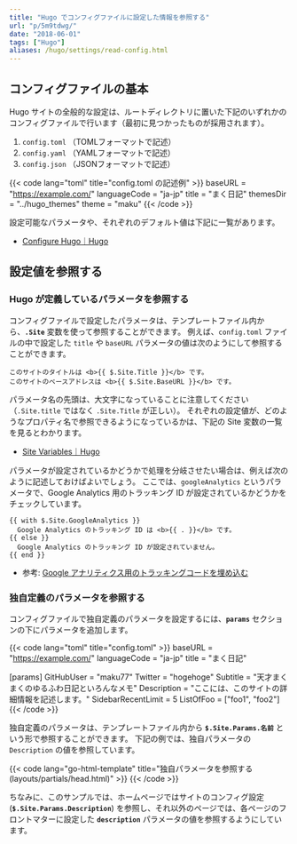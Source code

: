 ```yaml
---
title: "Hugo でコンフィグファイルに設定した情報を参照する"
url: "p/5m9tdwg/"
date: "2018-06-01"
tags: ["Hugo"]
aliases: /hugo/settings/read-config.html
---
```


コンフィグファイルの基本
----

Hugo サイトの全般的な設定は、ルートディレクトリに置いた下記のいずれかのコンフィグファイルで行います（最初に見つかったものが採用されます）。

1. `config.toml` （TOMLフォーマットで記述）
2. `config.yaml` （YAMLフォーマットで記述）
3. `config.json` （JSONフォーマットで記述）

{{< code lang="toml" title="config.toml の記述例" >}}
baseURL = "https://example.com/"
languageCode = "ja-jp"
title = "まく日記"
themesDir = "../hugo_themes"
theme = "maku"
{{< /code >}}

設定可能なパラメータや、それぞれのデフォルト値は下記に一覧があります。

- [Configure Hugo｜Hugo](http://gohugo.io/getting-started/configuration/)


設定値を参照する
----

### Hugo が定義しているパラメータを参照する

コンフィグファイルで設定したパラメータは、テンプレートファイル内から、__`.Site`__ 変数を使って参照することができます。
例えば、`config.toml` ファイルの中で設定した `title` や `baseURL` パラメータの値は次のようにして参照することができます。

```go-html-template
このサイトのタイトルは <b>{{ $.Site.Title }}</b> です。
このサイトのベースアドレスは <b>{{ $.Site.BaseURL }}</b> です。
```

パラメータ名の先頭は、大文字になっていることに注意してください（`.Site.title` ではなく `.Site.Title` が正しい）。
それぞれの設定値が、どのようなプロパティ名で参照できるようになっているかは、下記の Site 変数の一覧を見るとわかります。

- [Site Variables｜Hugo](https://gohugo.io/variables/site/)

パラメータが設定されているかどうかで処理を分岐させたい場合は、例えば次のように記述しておけばよいでしょう。
ここでは、`googleAnalytics` というパラメータで、Google Analytics 用のトラッキング ID が設定されているかどうかをチェックしています。

```go-html-template
{{ with $.Site.GoogleAnalytics }}
  Google Analytics のトラッキング ID は <b>{{ . }}</b> です。
{{ else }}
  Google Analytics のトラッキング ID が設定されていません。
{{ end }}
```

- 参考: [Google アナリティクス用のトラッキングコードを埋め込む](/p/zxk6pat/)

### 独自定義のパラメータを参照する

コンフィグファイルで独自定義のパラメータを設定するには、__`params`__ セクションの下にパラメータを追加します。

{{< code lang="toml" title="config.toml" >}}
baseURL = "https://example.com/"
languageCode = "ja-jp"
title = "まく日記"

[params]
  GitHubUser = "maku77"
  Twitter = "hogehoge"
  Subtitle = "天才まくまくのゆるふわ日記といろんなメモ"
  Description = "ここには、このサイトの詳細情報を記述します。"
  SidebarRecentLimit = 5
  ListOfFoo = ["foo1", "foo2"]
{{< /code >}}

独自定義のパラメータは、テンプレートファイル内から __`$.Site.Params.名前`__ という形で参照することができます。
下記の例では、独自パラメータの `Description` の値を参照しています。

{{< code lang="go-html-template" title="独自パラメータを参照する (layouts/partials/head.html)" >}}
<meta name="description" content="{{ if .IsHome }}{{ $.Site.Params.description }}{{ else }}{{ .Description }}{{ end }}" />
{{< /code >}}

ちなみに、このサンプルでは、ホームページではサイトのコンフィグ設定 (__`$.Site.Params.Description`__) を参照し、それ以外のページでは、各ページのフロントマターに設定した __`description`__ パラメータの値を参照するようにしています。

